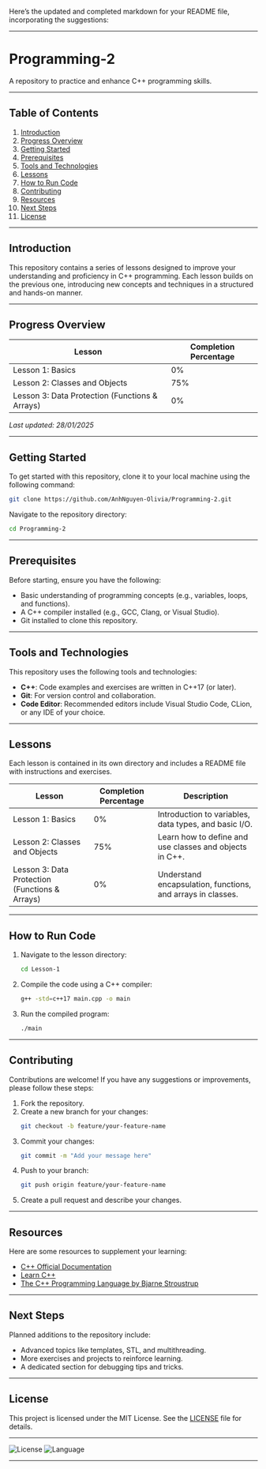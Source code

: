 Here’s the updated and completed markdown for your README file, incorporating the suggestions:

---

# Programming-2

A repository to practice and enhance C++ programming skills.

---

## Table of Contents

1. [Introduction](#introduction)  
2. [Progress Overview](#progress-overview)  
3. [Getting Started](#getting-started)  
4. [Prerequisites](#prerequisites)  
5. [Tools and Technologies](#tools-and-technologies)  
6. [Lessons](#lessons)  
7. [How to Run Code](#how-to-run-code)  
8. [Contributing](#contributing)  
9. [Resources](#resources)  
10. [Next Steps](#next-steps)  
11. [License](#license)  

---

## Introduction

This repository contains a series of lessons designed to improve your understanding and proficiency in C++ programming. Each lesson builds on the previous one, introducing new concepts and techniques in a structured and hands-on manner.

---

## Progress Overview

| Lesson                                       | Completion Percentage |
|---------------------------------------------|------------------------|
| Lesson 1: Basics                            | 0%                     |
| Lesson 2: Classes and Objects               | 75%                    |
| Lesson 3: Data Protection (Functions & Arrays) | 0%                   |

_Last updated: 28/01/2025_

---

## Getting Started

To get started with this repository, clone it to your local machine using the following command:

```bash
git clone https://github.com/AnhNguyen-Olivia/Programming-2.git
```

Navigate to the repository directory:

```bash
cd Programming-2
```

---

## Prerequisites

Before starting, ensure you have the following:
- Basic understanding of programming concepts (e.g., variables, loops, and functions).
- A C++ compiler installed (e.g., GCC, Clang, or Visual Studio).
- Git installed to clone this repository.

---

## Tools and Technologies

This repository uses the following tools and technologies:
- **C++**: Code examples and exercises are written in C++17 (or later).
- **Git**: For version control and collaboration.
- **Code Editor**: Recommended editors include Visual Studio Code, CLion, or any IDE of your choice.

---

## Lessons

Each lesson is contained in its own directory and includes a README file with instructions and exercises.

| Lesson                                       | Completion Percentage | Description                             |
|---------------------------------------------|------------------------|-----------------------------------------|
| Lesson 1: Basics                            | 0%                     | Introduction to variables, data types, and basic I/O. |
| Lesson 2: Classes and Objects               | 75%                    | Learn how to define and use classes and objects in C++. |
| Lesson 3: Data Protection (Functions & Arrays) | 0%                   | Understand encapsulation, functions, and arrays in classes. |

---

## How to Run Code

1. Navigate to the lesson directory:
   ```bash
   cd Lesson-1
   ```
2. Compile the code using a C++ compiler:
   ```bash
   g++ -std=c++17 main.cpp -o main
   ```
3. Run the compiled program:
   ```bash
   ./main
   ```

---

## Contributing

Contributions are welcome! If you have any suggestions or improvements, please follow these steps:
1. Fork the repository.
2. Create a new branch for your changes:
   ```bash
   git checkout -b feature/your-feature-name
   ```
3. Commit your changes:
   ```bash
   git commit -m "Add your message here"
   ```
4. Push to your branch:
   ```bash
   git push origin feature/your-feature-name
   ```
5. Create a pull request and describe your changes.

---

## Resources

Here are some resources to supplement your learning:
- [C++ Official Documentation](https://en.cppreference.com/)
- [Learn C++](https://www.learncpp.com/)
- [The C++ Programming Language by Bjarne Stroustrup](https://www.stroustrup.com/C++.html)

---

## Next Steps

Planned additions to the repository include:
- Advanced topics like templates, STL, and multithreading.
- More exercises and projects to reinforce learning.
- A dedicated section for debugging tips and tricks.

---

## License

This project is licensed under the MIT License. See the [LICENSE](LICENSE) file for details.

---

![License](https://img.shields.io/badge/license-MIT-blue.svg)
![Language](https://img.shields.io/github/languages/top/AnhNguyen-Olivia/Programming-2)

---

